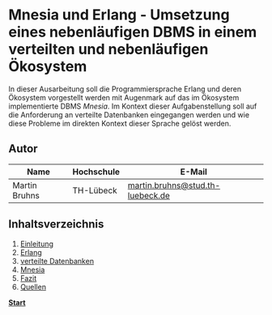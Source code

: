 
# Mnesia und Erlang - Umsetzung eines nebenläufigen DBMS in einem verteilten und nebenläufigen Ökosystem

In dieser Ausarbeitung soll die Programmiersprache Erlang und deren Ökosystem vorgestellt werden mit Augenmark auf das im Ökosystem implementierte DBMS *Mnesia*. Im Kontext dieser Aufgabenstellung soll auf die Anforderung an verteilte Datenbanken eingegangen werden und wie diese Probleme im direkten Kontext dieser Sprache gelöst werden.

## Autor
|  Name | Hochschule | E-Mail |
|-------|------------|--------|
| Martin Bruhns | TH-Lübeck | martin.bruhns@stud.th-luebeck.de |

## Inhaltsverzeichnis
1. [Einleitung](./Einleitung.md)
2. [Erlang](./02_Erlang.md)
3. [verteilte Datenbanken](./03_verteilte_Datenbanken.md)
4. [Mnesia](./04_Mnesia.md)
5. [Fazit](./05_Auswertung_Fazit.md)
5. [Quellen](./06_Literatur_Quellen.md)



[**Start**](./01_Einleitung.md)
